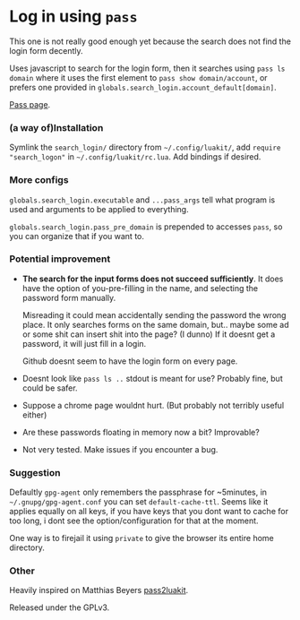 # Log in using `pass`

This one is not really good enough yet because the search does not find the
login form decently.

Uses javascript to search for the login form, then it searches using
`pass ls domain` where it uses the first element to
`pass show domain/account`, or prefers one provided in
`globals.search_login.account_default[domain]`.

[Pass page](http://www.passwordstore.org/).

### (a way of)Installation
Symlink the `search_login/` directory from `~/.config/luakit/`, 
add `require "search_logon"` in `~/.config/luakit/rc.lua`.
Add bindings if desired.

### More configs
`globals.search_login.executable` and `...pass_args` tell what program is used
and arguments to be applied to everything.

`globals.search_login.pass_pre_domain` is prepended to accesses `pass`,
so you can organize that if you want to.

### Potential improvement

* **The search for the input forms does not succeed sufficiently**. It does
  have the option of you-pre-filling in the name, and selecting the password
  form manually.
  
  Misreading it could mean accidentally sending the password the wrong place.
  It only searches forms on the same domain, but.. maybe some ad or some shit
  can insert shit into the page? (I dunno) If it doesnt get a password, it
  will just fill in a login.
  
  Github doesnt seem to have the login form on every page.

* Doesnt look like `pass ls ..` stdout is meant for use? Probably fine, but
  could be safer.

* Suppose a chrome page wouldnt hurt. (But probably not terribly useful either)

* Are these passwords floating in memory now a bit? Improvable?

* Not very tested. Make issues if you encounter a bug.

### Suggestion
Defaultly `gpg-agent` only remembers the passphrase for ~5minutes,
in `~/.gnupg/gpg-agent.conf` you can set `default-cache-ttl`. Seems like it
applies equally on all keys, if you have keys that you dont want to cache
for too long, i dont see the option/configuration for that at the moment.

One way is to firejail it using `private` to give the browser its entire home
directory.

### Other
Heavily inspired on Matthias Beyers
[pass2luakit](https://github.com/matthiasbeyer/pass2luakit).

Released under the GPLv3.
